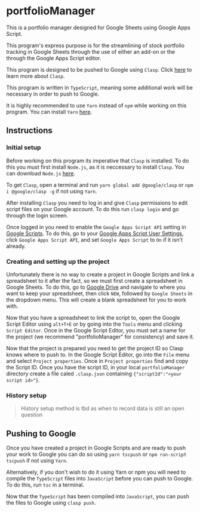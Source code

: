 # portfolioManager
This is a portfolio manager designed for Google Sheets using Google Apps Script.

This program's express purpose is for the streamlining of stock portfolio tracking in Google Sheets through the use of either an add-on or the through the Google Apps Script editor.

This program is designed to be pushed to Google using `Clasp`. Click [here](https://github.com/google/clasp) to learn more about `Clasp`.

This program is written in `TypeScript`, meaning some additional work will be necessary in order to push to Google. 

It is highly recommended to use `Yarn` instead of `npm` while working on this program. You can install `Yarn` [here](https://yarnpkg.com/lang/en/docs/install/).

## Instructions
### Initial setup
Before working on this program its imperative that `Clasp` is installed. 
To do this you must first install `Node.js`, as it is neccessary to install `Clasp`. You can download `Node.js` [here](https://nodejs.org/en/download/).

To get `Clasp`, open a terminal and run `yarn global add @google/clasp` or `npm i @google/clasp -g` if not using `Yarn`.

After installing `Clasp` you need to log in and give `Clasp` permissions to edit script files on your Google account. To do this run `clasp login` and go through the login screen.

Once logged in you need to enable the `Google Apps Script API` setting in [Google Scripts](https://scripts.google.com). To do this, go to your [Google Apps Script User Settings](https://script.google.com/home/usersettings), click `Google Apps Script API`, and set `Google Apps Script` to `On` if it isn't already.

### Creating and setting up the project
Unfortunately there is no way to create a project in Google Scripts and link a spreadsheet to it after the fact, so we must first create a spreadsheet in Google Sheets. To do this, go to [Google Drive](https://drive.google.com) and navigate to where you want to keep your spreadsheet, then click `NEW`, followed by `Google Sheets` in the dropdown menu. This will create a blank spreadsheet for you to work with.

Now that you have a spreadsheet to link the script to, open the Google Script Editor using `alt+T+E` or by going into the `Tools` menu and clicking `Script Editor`. Once in the Google Script Editor, you must set a name for the project (we recommend "portfolioManager" for consistency) and save it.

Now that the project is prepared you need to get the project ID so Clasp knows where to push to. In the Google Script Editor, go into the `File` menu and select `Project properties`. Once in `Project properties` find and copy the Script ID. Once you have the script ID, in your local `portfolioManager` directory create a file caled `.clasp.json` containing `{"scriptId":"<your script id>"}`.

### History setup
> History setup method is tbd as when to record data is still an open question

## Pushing to Google
Once you have created a project in Google Scripts and are ready to push your work to Google you can do so using `yarn tscpush` or `npm run-script tscpush` if not using `Yarn`. 

Alternatively, if you don't wish to do it using Yarn or npm you will need to compile the `TypeScript` files into `JavaScript` before you can push to Google. To do this, run `tsc` in a terminal.

Now that the `TypeScript` has been compiled into `JavaScript`, you can push the files to Google using `clasp push`. 